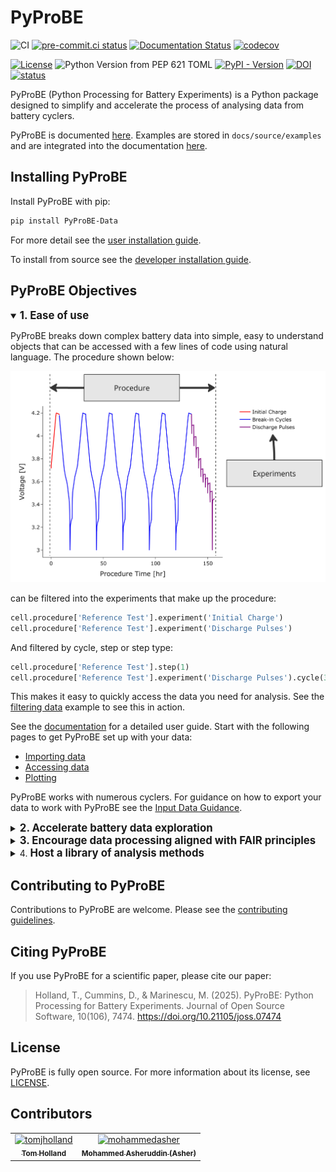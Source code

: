 # PyProBE
![CI](https://github.com/ImperialCollegeLondon/PyProBE/actions/workflows/ci.yml/badge.svg)
[![pre-commit.ci status](https://results.pre-commit.ci/badge/github/ImperialCollegeLondon/PyProBE/main.svg)](https://results.pre-commit.ci/latest/github/ImperialCollegeLondon/PyProBE/main)
[![Documentation Status](https://readthedocs.org/projects/pyprobe/badge/?version=latest)](https://pyprobe.readthedocs.io/en/latest/?badge=latest)
[![codecov](https://codecov.io/gh/ImperialCollegeLondon/PyProBE/graph/badge.svg?token=Y5H9C8MA0A)](https://codecov.io/gh/ImperialCollegeLondon/PyProBE)

[![License](https://img.shields.io/badge/License-BSD_3--Clause-blue.svg)](https://opensource.org/licenses/BSD-3-Clause)
![Python Version from PEP 621 TOML](https://img.shields.io/python/required-version-toml?tomlFilePath=https%3A%2F%2Fraw.githubusercontent.com%2FImperialCollegeLondon%2FPyProBE%2Fmain%2Fpyproject.toml)
[![PyPI - Version](https://img.shields.io/pypi/v/PyProBE-Data?label=pip%20install%20PyProBE-Data)](https://pypi.org/project/PyProBE-Data)
[![DOI](https://zenodo.org/badge/DOI/10.5281/zenodo.14635070.svg)](https://doi.org/10.5281/zenodo.14635070)
[![status](https://joss.theoj.org/papers/0657708fc7e6ac46fd1f4160aabe6da8/status.svg)](https://joss.theoj.org/papers/0657708fc7e6ac46fd1f4160aabe6da8)


PyProBE (Python Processing for Battery Experiments) is a Python package designed to simplify and accelerate the process of analysing data from 
battery cyclers.

PyProBE is documented [here](https://pyprobe.readthedocs.io). Examples are stored in ```docs/source/examples``` and are integrated into the documentation [here](https://imperialcollegelondon.github.io/PyProBE/examples/examples.html).

## Installing PyProBE
Install PyProBE with pip:

```bash
pip install PyProBE-Data
```

For more detail see the [user installation guide](https://imperialcollegelondon.github.io/PyProBE/user_guide/installation.html).

To install from source see the [developer installation guide](https://imperialcollegelondon.github.io/PyProBE/developer_guide/installation.html).

## PyProBE Objectives
<details open>
<summary><strong style="font-size: 1.2em;">1. Ease of use</strong></summary>
        
PyProBE breaks down complex battery data into simple, easy to understand objects 
that can be accessed with a few lines of code using natural language. The 
procedure shown below:

![Procedures and experiments](./docs/source/user_guide/images/Procedures_and_experiments.jpg)

can be filtered into the experiments that make up the procedure:

```python
cell.procedure['Reference Test'].experiment('Initial Charge')
cell.procedure['Reference Test'].experiment('Discharge Pulses')
```
And filtered by cycle, step or step type:

```python
cell.procedure['Reference Test'].step(1)
cell.procedure['Reference Test'].experiment('Discharge Pulses').cycle(3).discharge(0)
```

This makes it easy to quickly access the data you need for analysis. See the [filtering data](https://imperialcollegelondon.github.io/PyProBE/examples/filtering-data.html) example to see this in action.

See the [documentation](https://imperialcollegelondon.github.io/PyProBE/) for a detailed user guide. Start with the following pages to get PyProBE set up with your data:
- [Importing data](https://imperialcollegelondon.github.io/PyProBE/user_guide/importing_data.html)
- [Accessing data](https://imperialcollegelondon.github.io/PyProBE/user_guide/accessing_data.html)
- [Plotting](https://imperialcollegelondon.github.io/PyProBE/user_guide/plotting.html)

PyProBE works with numerous cyclers. For guidance on how to export your data to work with PyProBE see the [Input Data Guidance](https://imperialcollegelondon.github.io/PyProBE/user_guide/input_data_guidance.html).
</details>

<details>
<summary><strong style="font-size: 1.2em;">2. Accelerate battery data exploration</strong></summary>

PyProBE has built-in plotting methods that integrate with [matplotlib](https://matplotlib.org/), [hvplot](https://hvplot.holoviz.org/) and [seaborn](https://seaborn.pydata.org/index.html) for fast and flexible visualization of battery data. It also includes a graphical user interface (GUI) 
for exploring data interactively, with almost no code. Run the 
[getting started](./docs/source/examples/getting-started.ipynb) example locally to try the GUI.

![PyProBE Dashboard](./docs/source/user_guide/images/Dashboard.png)

PyProBE is fast! Built on [Polars](https://docs.pola.rs/) dataframes, PyProBE 
out-performs manual filtering with Pandas and stores data efficiently in Parquet files:

![PyProBE performance](./docs/source/user_guide/images/execution_time.png)
</details>

<details>
<summary><strong style="font-size: 1.2em;">3. Encourage data processing aligned with FAIR principles</strong></summary>

PyProBE is designed to encourage good practice for storing and processing data PyProBE 
requires a README file to sit alongside your experimental data which is:
    
**Human readable:** Sits alongside your data to allow others to quickly understand your experimental
procedure.

**Computer readable:** Simplifies the PyProBE backend, maximises flexibility to different input data and
makes the setup process fast and intuitive for new data.

![README file](./docs/source/user_guide/images/Readme.jpg)

See the [guidance](https://imperialcollegelondon.github.io/PyProBE/user_guide/writing_a_readme_file.html) for writing README files for your
experiments.
</details>

<details>
<summary>4. <strong style="font-size: 1.2em;">Host a library of analysis methods</strong></summary>

PyProBE's [analysis](https://imperialcollegelondon.github.io/PyProBE/api/pyprobe.analysis.html) module contains classes and methods to
perform further analysis of battery data. It is designed to maintain compatibility 
with the PyProBE data format and plotting tools while ensuring functions are simply 
defined, portable and tested.

The currently implemented analysis methods includes:

- Summarise pulsing experiments with resistance information from each pulse
- Summarise cycling experiments with SOH quantification for each cycle
- Differentiation of any quantity
    - Finite-difference based method
    - Level Evaluation ANalysis method
- Data smoothing
    - Level-based method
    - Spline fitting
    - Savitzky-Golay filtering
- Degradation mode analysis
    - Curve fitting to pseudo-OCV, Incremental Capacity Analysis (ICA) or Differential Voltage Analysis (DVA) curves
    - Charge/discharge pseudo-OCV curve averaging for resistance compensation

It is easy to contribute to the analysis module. See the [developer guide](https://imperialcollegelondon.github.io/PyProBE/developer_guide/contributing_to_the_analysis_module.html)
and [contributing guidelines](CONTRIBUTING.md).
</details>

## Contributing to PyProBE

Contributions to PyProBE are welcome. Please see the [contributing guidelines](CONTRIBUTING.md).

## Citing PyProBE

If you use PyProBE for a scientific paper, please cite our paper:

>Holland, T., Cummins, D., & Marinescu, M. (2025). PyProBE: Python Processing for Battery Experiments. Journal of Open Source Software, 10(106), 7474. https://doi.org/10.21105/joss.07474


## License

PyProBE is fully open source. For more information about its license, see [LICENSE](LICENSE.md).


## Contributors
<!-- readme: contributors -start -->
<table>
<tr>
    <td align="center">
        <a href="https://github.com/tomjholland">
            <img src="https://avatars.githubusercontent.com/u/137503955?v=4" width="100;" alt="tomjholland"/>
            <br />
            <sub><b>Tom Holland</b></sub>
        </a>
    </td>
    <td align="center">
        <a href="https://github.com/mohammedasher">
            <img src="https://avatars.githubusercontent.com/u/168521559?v=4" width="100;" alt="mohammedasher"/>
            <br />
            <sub><b>Mohammed Asheruddin (Asher)</b></sub>
        </a>
    </td></tr>
</table>
<!-- readme: contributors -end -->
